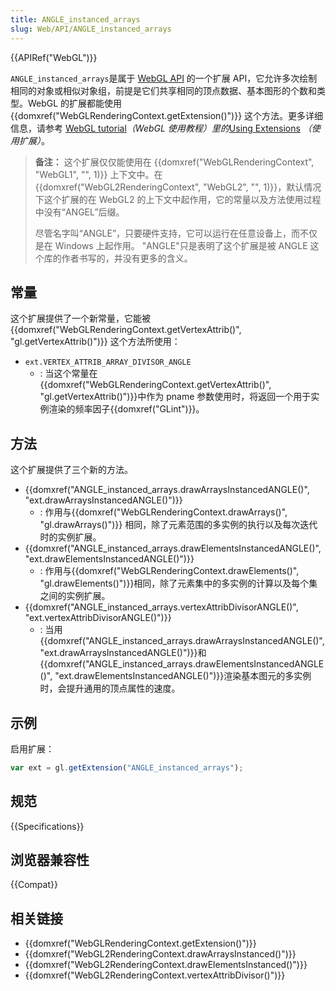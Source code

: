 ```yaml
---
title: ANGLE_instanced_arrays
slug: Web/API/ANGLE_instanced_arrays
---
```


{{APIRef("WebGL")}}

`ANGLE_instanced_arrays`是属于 [WebGL API](/zh-CN/docs/Web/API/WebGL_API) 的一个扩展 API，它允许多次绘制相同的对象或相似对象组，前提是它们共享相同的顶点数据、基本图形的个数和类型。WebGL 的扩展都能使用{{domxref("WebGLRenderingContext.getExtension()")}} 这个方法。更多详细信息，请参考 [WebGL tutorial](/zh-CN/docs/Web/API/WebGL_API/Tutorial)_（WebGL 使用教程）里的_[Using Extensions](/zh-CN/docs/Web/API/WebGL_API/Using_Extensions) _（使用扩展）_。

> **备注：** 这个扩展仅仅能使用在 {{domxref("WebGLRenderingContext", "WebGL1", "", 1)}} 上下文中。在 {{domxref("WebGL2RenderingContext", "WebGL2", "", 1)}}，默认情况下这个扩展的在 WebGL2 的上下文中起作用，它的常量以及方法使用过程中没有“ANGEL”后缀。
>
> 尽管名字叫“ANGLE”，只要硬件支持，它可以运行在任意设备上，而不仅是在 Windows 上起作用。 "ANGLE"只是表明了这个扩展是被 ANGLE 这个库的作者书写的，并没有更多的含义。

## 常量

这个扩展提供了一个新常量，它能被 {{domxref("WebGLRenderingContext.getVertexAttrib()", "gl.getVertexAttrib()")}} 这个方法所使用：

- `ext.VERTEX_ATTRIB_ARRAY_DIVISOR_ANGLE`
  - : 当这个常量在{{domxref("WebGLRenderingContext.getVertexAttrib()", "gl.getVertexAttrib()")}}中作为 pname 参数使用时，将返回一个用于实例渲染的频率因子{{domxref("GLint")}}。

## 方法

这个扩展提供了三个新的方法。

- {{domxref("ANGLE_instanced_arrays.drawArraysInstancedANGLE()", "ext.drawArraysInstancedANGLE()")}}
  - : 作用与{{domxref("WebGLRenderingContext.drawArrays()", "gl.drawArrays()")}} 相同，除了元素范围的多实例的执行以及每次迭代时的实例扩展。
- {{domxref("ANGLE_instanced_arrays.drawElementsInstancedANGLE()", "ext.drawElementsInstancedANGLE()")}}
  - : 作用与{{domxref("WebGLRenderingContext.drawElements()", "gl.drawElements()")}}相同，除了元素集中的多实例的计算以及每个集之间的实例扩展。
- {{domxref("ANGLE_instanced_arrays.vertexAttribDivisorANGLE()", "ext.vertexAttribDivisorANGLE()")}}
  - : 当用{{domxref("ANGLE_instanced_arrays.drawArraysInstancedANGLE()", "ext.drawArraysInstancedANGLE()")}}和{{domxref("ANGLE_instanced_arrays.drawElementsInstancedANGLE()", "ext.drawElementsInstancedANGLE()")}}渲染基本图元的多实例时，会提升通用的顶点属性的速度。

## 示例

启用扩展：

```js
var ext = gl.getExtension("ANGLE_instanced_arrays");
```

## 规范

{{Specifications}}

## 浏览器兼容性

{{Compat}}

## 相关链接

- {{domxref("WebGLRenderingContext.getExtension()")}}
- {{domxref("WebGL2RenderingContext.drawArraysInstanced()")}}
- {{domxref("WebGL2RenderingContext.drawElementsInstanced()")}}
- {{domxref("WebGL2RenderingContext.vertexAttribDivisor()")}}
